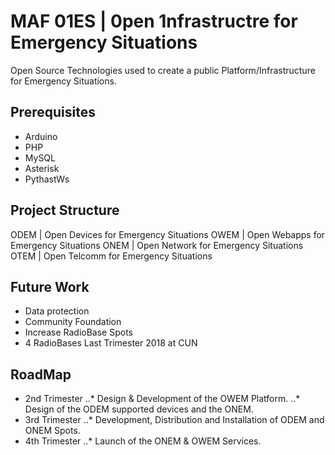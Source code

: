 MAF 01ES | 0pen 1nfrastructre for Emergency Situations
=============

Open Source Technologies used to create a public Platform/Infrastructure for Emergency Situations.

Prerequisites
-----------
- Arduino
- PHP
- MySQL
- Asterisk
- PythastWs

Project Structure
-----------
ODEM | Open Devices for Emergency Situations
OWEM | Open Webapps for Emergency Situations
ONEM | Open Network for Emergency Situations
OTEM | Open Telcomm for Emergency Situations

Future Work
-----------
- Data protection
- Community Foundation
- Increase RadioBase Spots
- 4 RadioBases Last Trimester 2018 at CUN

RoadMap
-----------
- 2nd Trimester
..* Design & Development of the OWEM Platform.
..* Design of the ODEM supported devices and the ONEM.
- 3rd Trimester
..* Development, Distribution and Installation of ODEM and ONEM Spots.
- 4th Trimester
..* Launch of the ONEM & OWEM Services.